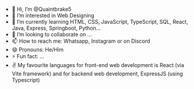 - 👋 Hi, I’m @Quaintbrake5
- 👀 I’m interested in Web Designing
- 🌱 I’m currently learning HTML, CSS, JavaScript, TypeScript, SQL, React, Java, Express, Springboot, Python...
- 💞️ I’m looking to collaborate on ...
- 📫 How to reach me: Whatsapp, Instagram or on Discord
- 😄 Pronouns: He/Him
- ⚡ Fun fact: ...
- ✌️ My favourite languages for front-end web development is React (via Vite framework) and for backend web development, ExpressJS (using Typescript)

<!---
Quaintbrake5/Quaintbrake5 is a ✨ special ✨ repository because its `README.md` (this file) appears on your GitHub profile.
You can click the Preview link to take a look at your changes.
--->
